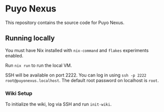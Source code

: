 # Puyo Nexus
This repository contains the source code for Puyo Nexus.

## Running locally
You must have Nix installed with `nix-command` and `flakes` experiments enabled.

Run `nix run` to run the local VM.

SSH will be available on port 2222. You can log in using `ssh -p 2222 root@puyonexus.localhost`. The default root password on localhost is `root`.

### Wiki Setup
To initialize the wiki, log via SSH and run `init-wiki`.
